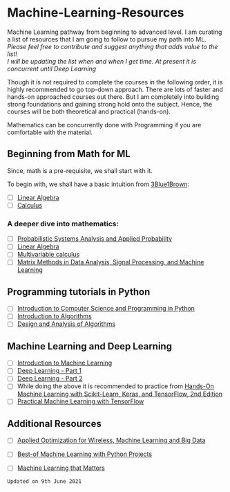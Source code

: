 # Machine-Learning-Resources
Machine Learning pathway from beginning to advanced level. I am curating a list of resources that I am going to follow to pursue my path into ML.  
_Please feel free to contribute and suggest anything that adds value to the list!_  
_I will be updating the list when and when I get time. At present it is concurrent until Deep Learning_

Though it is not required to complete the courses in the following order, it is highly recommended to go top-down approach. There are lots of faster and hands-on approached courses out there. But I am completely into building strong foundations and gaining strong hold onto the subject. Hence, the courses will be both theoretical and practical (hands-on).

Mathematics can be concurrently done with Programming if you are comfortable with the material.

## Beginning from Math for ML
Since, math is a pre-requisite, we shall start with it.

To begin with, we shall have a basic intuition from [3Blue1Brown](https://www.youtube.com/channel/UCYO_jab_esuFRV4b17AJtAw):

- [ ] [Linear Algebra](https://www.youtube.com/watch?v=fNk_zzaMoSs&list=PLZHQObOWTQDPD3MizzM2xVFitgF8hE_ab)
- [ ] [Calculus](https://www.youtube.com/watch?v=WUvTyaaNkzM&list=PLZHQObOWTQDMsr9K-rj53DwVRMYO3t5Yr)

### A deeper dive into mathematics:

- [ ] [Probabilistic Systems Analysis and Applied Probability](https://ocw.mit.edu/courses/electrical-engineering-and-computer-science/6-041sc-probabilistic-systems-analysis-and-applied-probability-fall-2013/)
- [ ] [Linear Algebra](https://ocw.mit.edu/courses/mathematics/18-06sc-linear-algebra-fall-2011/)
- [ ] [Multivariable calculus](https://ocw.mit.edu/courses/mathematics/18-02-multivariable-calculus-fall-2007/)
- [ ] [Matrix Methods in Data Analysis, Signal Processing, and Machine Learning](https://ocw.mit.edu/courses/mathematics/18-065-matrix-methods-in-data-analysis-signal-processing-and-machine-learning-spring-2018/)

## Programming tutorials in Python

- [ ] [Introduction to Computer Science and Programming in Python](https://ocw.mit.edu/courses/electrical-engineering-and-computer-science/6-0001-introduction-to-computer-science-and-programming-in-python-fall-2016/index.htm)
- [ ] [Introduction to Algorithms](https://ocw.mit.edu/courses/electrical-engineering-and-computer-science/6-006-introduction-to-algorithms-fall-2011/index.htm)
- [ ] [Design and Analysis of Algorithms](https://ocw.mit.edu/courses/electrical-engineering-and-computer-science/6-046j-design-and-analysis-of-algorithms-spring-2015/index.htm)

## Machine Learning and Deep Learning

- [ ] [Introduction to Machine Learning](https://nptel.ac.in/courses/106/105/106105152/)
- [ ] [Deep Learning - Part 1](https://nptel.ac.in/courses/106/106/106106184/)
- [ ] [Deep Learning - Part 2](https://nptel.ac.in/courses/106/106/106106201/)
- [ ] While doing the above it is recommended to practice from [Hands-On Machine Learning with Scikit-Learn, Keras, and TensorFlow, 2nd Edition](https://www.oreilly.com/library/view/hands-on-machine-learning/9781492032632/)
- [ ] [Practical Machine Learning with TensorFlow](https://nptel.ac.in/courses/106/106/106106213/)

## Additional Resources

- [ ] [Applied Optimization for Wireless, Machine Learning and Big Data](https://www.nptel.ac.in/courses/108/104/108104112/)
- [ ] [Best-of Machine Learning with Python Projects](https://github.com/ml-tooling/best-of-ml-python)
- [ ] [Machine Learning that Matters](https://arxiv.org/abs/1206.4656)


`Updated on 9th June 2021`
